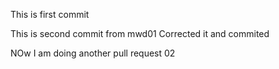 This is first commit

This is second commit from mwd01
Corrected it and commited

NOw I am doing another pull request 02 
